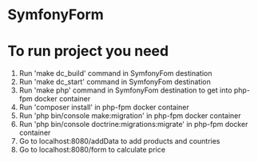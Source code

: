 # SymfonyForm
# To run project you need 
1. Run 'make dc_build' command in SymfonyFom destination
2. Run 'make dc_start' command in SymfonyFom destination
3. Run 'make php' command in SymfonyFom destination to get into php-fpm docker container
4. Run 'composer install' in php-fpm docker container
5. Run 'php bin/console make:migration' in php-fpm docker container
5. Run 'php bin/console doctrine:migrations:migrate' in php-fpm docker container
6. Go to localhost:8080/addData to add products and countries
7. Go to localhost:8080/form to calculate price